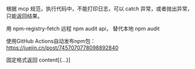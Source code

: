 根据 mcp 规范，执行代码中，不能打印日志，可以 catch 异常，或者抛出异常，只能返回结果。

用 npm-registry-fetch 远程 npm audit api， 替代本地 npm audit

使用GitHub Actions自动发布npm包：https://juejin.cn/post/7457070778098892840

固定格式返回 content[{...}]
